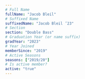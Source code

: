 ```yaml
---
# Full Name
fullName: "Jacob Bleil"
# Suffixed Name
suffixedName: "Jacob Bleil ’23"
# Section
section: "Double Bass"
# Graduation Year (or name suffix)
gradYear: "2023"
# Year Joined
memberSince: "2019"
# Active Seasons
seasons: ["2019/20"]
# Is active member?
active: "true"
---
```


